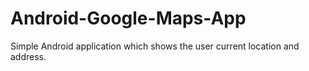 # Android-Google-Maps-App
Simple Android application which shows the user current location and address.
